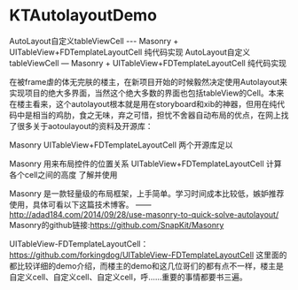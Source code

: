 # KTAutolayoutDemo
AutoLayout自定义tableViewCell --- Masonry + UITableView+FDTemplateLayoutCell 纯代码实现
AutoLayout自定义tableViewCell — Masonry + UITableView+FDTemplateLayoutCell 纯代码实现

在被frame虐的体无完肤的楼主，在新项目开始的时候毅然决定使用Autolayout来实现项目的绝大多界面，当然这个绝大多数的界面也包括tableView的Cell。本来在楼主看来，这个autolayout根本就是用在storyboard和xib的神器，但用在纯代码中是相当的鸡肋，食之无味，弃之可惜，担忧不舍器自动布局的优点，在网上找了很多关于aotoulayout的资料及开源库：

Masonry
UITableView+FDTemplateLayoutCell
两个开源库足以

Masonry 用来布局控件的位置关系
UITableView+FDTemplateLayoutCell 计算各个cell之间的高度
了解并使用

Masonry 是一款轻量级的布局框架，上手简单。学习时间成本比较低，嫉妒推荐使用，具体可看以下这篇技术博客。 —— http://adad184.com/2014/09/28/use-masonry-to-quick-solve-autolayout/
Masonry的github链接:https://github.com/SnapKit/Masonry

UITableView-FDTemplateLayoutCell： 
https://github.com/forkingdog/UITableView-FDTemplateLayoutCell
这里面的都比较详细的demo介绍，而楼主的demo和这几位哥们的都有点不一样，楼主是自定义cell、自定义cell、自定义cell，呼……重要的事情都要书三遍。
